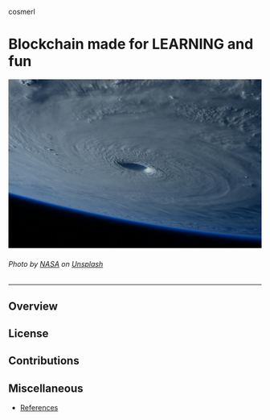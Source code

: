 cosmerl 

# Blockchain made for LEARNING and fun

![image](./image.jpg)

###### Photo by <a href="https://unsplash.com/@nasa?utm_content=creditCopyText&utm_medium=referral&utm_source=unsplash">NASA</a> on <a href="https://unsplash.com/photos/hurricane-as-seen-from-space-5477L9Z5eqI?utm_content=creditCopyText&utm_medium=referral&utm_source=unsplash">Unsplash</a>

---

## Overview

## License

## Contributions

## Miscellaneous

- [References](./REFERENCES.md)

